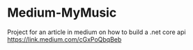 # Medium-MyMusic
Project for an article in medium on how to build a .net core api
 https://link.medium.com/cGxPoQbqBeb
